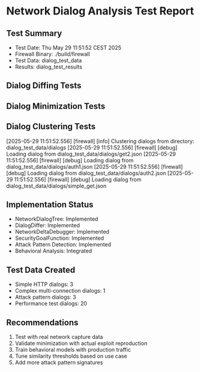 # Network Dialog Analysis Test Report

## Test Summary
- Test Date: Thu May 29 11:51:52 CEST 2025
- Firewall Binary: ./build/firewall
- Test Data: dialog_test_data
- Results: dialog_test_results

## Dialog Diffing Tests


## Dialog Minimization Tests  


## Dialog Clustering Tests
[2025-05-29 11:51:52.556] [firewall] [info] Clustering dialogs from directory: dialog_test_data/dialogs
[2025-05-29 11:51:52.556] [firewall] [debug] Loading dialog from dialog_test_data/dialogs/get2.json
[2025-05-29 11:51:52.556] [firewall] [debug] Loading dialog from dialog_test_data/dialogs/auth1.json
[2025-05-29 11:51:52.556] [firewall] [debug] Loading dialog from dialog_test_data/dialogs/auth2.json
[2025-05-29 11:51:52.556] [firewall] [debug] Loading dialog from dialog_test_data/dialogs/simple_get.json

## Implementation Status
- NetworkDialogTree: Implemented
- DialogDiffer: Implemented  
- NetworkDeltaDebugger: Implemented
- SecurityGoalFunction: Implemented
- Attack Pattern Detection: Implemented
- Behavioral Analysis: Integrated

## Test Data Created
- Simple HTTP dialogs: 3
- Complex multi-connection dialogs: 1
- Attack pattern dialogs: 3
- Performance test dialogs: 20

## Recommendations
1. Test with real network capture data
2. Validate minimization with actual exploit reproduction
3. Train behavioral models with production traffic
4. Tune similarity thresholds based on use case
5. Add more attack pattern signatures

